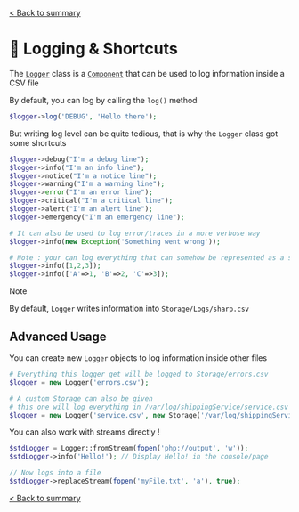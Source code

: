 [< Back to summary](../README.md)

# 📃 Logging & Shortcuts

The [`Logger`](../../src/Classes/Core/Logger.php) class is a [`Component`](./components.md) that can be used to log information inside a CSV file

By default, you can log by calling the `log()` method

```php
$logger->log('DEBUG', 'Hello there');
```

But writing log level can be quite tedious, that is why the `Logger` class got some shortcuts
```php
$logger->debug("I'm a debug line");
$logger->info("I'm an info line");
$logger->notice("I'm a notice line");
$logger->warning("I'm a warning line");
$logger->error("I'm an error line");
$logger->critical("I'm a critical line");
$logger->alert("I'm an alert line");
$logger->emergency("I'm an emergency line");

# It can also be used to log error/traces in a more verbose way
$logger->info(new Exception('Something went wrong'));

# Note : your can log everything that can somehow be represented as a string
$logger->info([1,2,3]);
$logger->info(['A'=>1, 'B'=>2, 'C'=>3]);
```

> [!NOTE]
> By default, `Logger` writes information into `Storage/Logs/sharp.csv`

## Advanced Usage

You can create new `Logger` objects to log information inside other files

```php
# Everything this logger get will be logged to Storage/errors.csv
$logger = new Logger('errors.csv');

# A custom Storage can also be given
# this one will log everything in /var/log/shippingService/service.csv
$logger = new Logger('service.csv', new Storage('/var/log/shippingService'))
```

You can also work with streams directly !

```php
$stdLogger = Logger::fromStream(fopen('php://output', 'w'));
$stdLogger->info('Hello!'); // Display Hello! in the console/page

// Now logs into a file
$stdLogger->replaceStream(fopen('myFile.txt', 'a'), true);
```

[< Back to summary](../README.md)